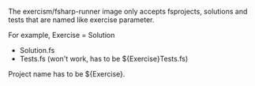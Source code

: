 The exercism/fsharp-runner image only accepts fsprojects, solutions and tests that are named like exercise parameter.

For example,
Exercise = Solution

- Solution.fs
- Tests.fs (won't work, has to be ${Exercise}Tests.fs)

Project name has to be ${Exercise}.
